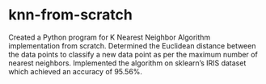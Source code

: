 # knn-from-scratch
Created a Python program for K Nearest Neighbor Algorithm implementation from scratch. Determined the Euclidean distance between the data points to classify a new data point as per the maximum number of nearest neighbors. Implemented the algorithm on sklearn’s IRIS dataset which achieved an accuracy of 95.56%.
